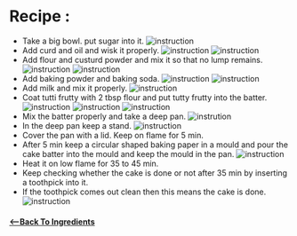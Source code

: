 # Recipe :
- Take a big bowl. put sugar into it.
![instruction](https://static.wixstatic.com/media/bc193a_d3dc80989b1b498398db4d9e15d14ed5~mv2.jpg)
- Add curd and oil and wisk it properly.
![instruction](https://static.wixstatic.com/media/bc193a_cbea31719f0d4026b33ecd9e6266ca79~mv2.jpg)
![instruction](https://static.wixstatic.com/media/bc193a_bcbf229da726473ca86145f3bcc07ea8~mv2.jpg)
- Add flour and custurd powder and mix it so that no lump remains.
![instruction](https://static.wixstatic.com/media/bc193a_60708e7da56b448aadbffb91c5d94640~mv2.jpg)
![instruction](https://static.wixstatic.com/media/bc193a_55277161ceaa4be8bf78f207676ca638~mv2.jpg)
- Add baking powder and baking soda.
![instruction](https://static.wixstatic.com/media/bc193a_19e46080ab554bf983cd812231c4c92f~mv2.jpg)
![instruction](https://static.wixstatic.com/media/bc193a_a6150da323e84277a6b950d2f40f9e9b~mv2.jpg)
- Add milk and mix it properly.
![instruction](https://static.wixstatic.com/media/bc193a_58b209aeee1e4c0d939288bd4cfa806e~mv2.jpg)
- Coat tutti frutty with 2 tbsp flour and put tutty frutty into the batter. 
![instruction](https://static.wixstatic.com/media/bc193a_5fa418444aa24f0b969444b7574713f4~mv2.jpg)
![instruction](https://static.wixstatic.com/media/bc193a_93e871eb44714d52b31a522a752b404b~mv2.jpg)
![instruction](https://static.wixstatic.com/media/bc193a_f973da2b72ff430fa76560c04c297ce1~mv2.jpg)
- Mix the batter properly and take a deep pan.
![instrution](https://static.wixstatic.com/media/bc193a_9f5937e0f80b4e358efc5a1fcf03d8ac~mv2.jpg)
- In the deep pan keep a stand.
![instruction](https://static.wixstatic.com/media/bc193a_4c80cc1e6faf4d14963606871360b43b~mv2.jpg)
- Cover the pan with a lid. Keep on flame for 5 min.
- After 5 min keep a circular shaped baking paper in a mould and pour the cake batter into the mould and keep the mould in the pan.
![instruction](https://static.wixstatic.com/media/bc193a_7270d954fe714a568e56c4d0c3d007e0~mv2.jpg)
- Heat it on low flame for 35 to 45 min.
- Keep checking whether the cake is done or not after 35 min by inserting a toothpick into it. 
- If the toothpick comes out clean then this means the cake is done.
![instruction](https://static.wixstatic.com/media/bc193a_d34ac65698534f879acec3b406062d73~mv2.jpg)

#### [<--Back To Ingredients](https://github.com/Ashwin-055/cake-without-oven-and-eggs/blob/main/myRecipes/cake-without-oven-and-eggs/ingredients.md)
